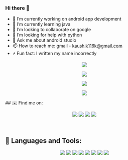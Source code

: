 ### Hi there 👋

- 🔭 I’m currently working on android app development
- 🌱 I’m currently learning java
- 👯 I’m looking to collaborate on google
- 🤔 I’m looking for help with python
- 💬 Ask me about android studio
- 📫 How to reach me: gmail - kaushik116k@gmail.com
- ⚡ Fun fact: I written my name incorrectly

<p align="center">
  <img src = "https://github-readme-stats.vercel.app/api?username=kaushik116k&show_icons=true&theme=highcontrast">
  </p>
<p align="center">
  <img src = "https://komarev.com/ghpvc/?username=kaushik116k&color=green">
  </p>
 <p align="center">
  <img src = "https://github-readme-streak-stats.herokuapp.com/?user=kaushik116k">
  </p>
<p align="center">
  <img src = "https://github-readme-stats.vercel.app/api/top-langs/?username=kaushik116k">
</p>
## ✉️ Find me on:


<p align="center">
  <img src = "https://img.shields.io/badge/WhatsApp-25D366?style=for-the-badge&logo=whatsapp&logoColor=white">
  <img src = "https://img.shields.io/badge/Telegram-2CA5E0?style=for-the-badge&logo=telegram&logoColor=white">
  <img src = "https://img.shields.io/badge/Gmail-D14836?style=for-the-badge&logo=gmail&logoColor=white">
  <img src = "https://img.shields.io/badge/Microsoft_Outlook-0078D4?style=for-the-badge&logo=microsoft-outlook&logoColor=white">
</p>

<br />

## 🧰 Languages and Tools:
<p align="center">
  <img src = "https://img.shields.io/badge/Java-ED8B00?style=for-the-badge&logo=java&logoColor=white">
  <img src = "https://img.shields.io/badge/Python-FFD43B?style=for-the-badge&logo=python&logoColor=darkgreen">
  <img src = "https://img.shields.io/badge/C-00599C?style=for-the-badge&logo=c&logoColor=white">
  <img src = "https://img.shields.io/badge/firebase-ffca28?style=for-the-badge&logo=firebase&logoColor=black">
  <img src = "https://img.shields.io/badge/Android_Studio-3DDC84?style=for-the-badge&logo=android-studio&logoColor=white">
  <img src = "https://img.shields.io/badge/Windows-0078D6?style=for-the-badge&logo=windows&logoColor=white">
  <img src = "https://img.shields.io/badge/Adobe%20XD-470137?style=for-the-badge&logo=Adobe%20XD&logoColor=#FF61F6">
  <img src = "https://img.shields.io/badge/RStudio-75AADB?style=for-the-badge&logo=RStudio&logoColor=white">
</p>
